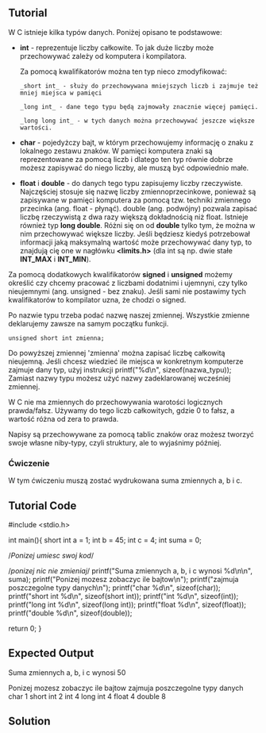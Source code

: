 Tutorial
--------

W C istnieje kilka typów danych. Poniżej opisano te podstawowe:

- **int** - reprezentuje liczby całkowite. To jak duże liczby może przechowywać zależy od komputera i kompilatora.

    Za pomocą kwalifikatorów można ten typ nieco zmodyfikować:

      _short int_ - służy do przechowywana mniejszych liczb i zajmuje też mniej miejsca w pamięci

      _long int_ - dane tego typu będą zajmowały znacznie więcej pamięci.

      _long long int_ - w tych danych można przechowywać jeszcze większe wartości.

- **char** - pojedyżczy bajt, w którym przechowujemy informację o znaku z lokalnego zestawu znaków. W pamięci komputera znaki
  są reprezentowane za pomocą liczb i dlatego ten typ równie dobrze możesz zapisywać do niego liczby, ale muszą być odpowiednio małe.

- **float** i **double** - do danych tego typu zapisujemy liczby rzeczywiste. Najczęściej stosuje się nazwę liczby zmiennoprzecinkowe,
  ponieważ są zapisywane w pamięci komputera za pomocą tzw. techniki zmiennego przecinka (ang. float - płynąć). double (ang. podwójny) pozwala zapisać liczbę rzeczywistą z dwa razy większą dokładnością niż float. Istnieje również typ **long double**. Różni się on od **double** tylko tym, że można w nim przechowywać większe liczby. Jeśli będziesz kiedyś potrzebował informacji jaką maksymalną wartość może przechowywać dany typ, to znajdują cię one w nagłówku **<limits.h>** (dla int są np. dwie stałe **INT_MAX** i **INT_MIN**).

Za pomocą dodatkowych kwalifikatorów **signed** i **unsigned** możemy określić czy chcemy pracować z liczbami dodatnimi i ujemnyni, czy tylko nieujemnymi (ang. unsigned - bez znaku). Jeśli sami nie postawimy tych kwalifikatorów to kompilator uzna, że chodzi o signed.

Po nazwie typu trzeba podać nazwę naszej zmiennej. Wszystkie zmienne deklarujemy zawsze na samym początku funkcji.

    unsigned short int zmienna;

Do powyższej zmiennej 'zmienna' można zapisać liczbę całkowitą nieujemną.
Jeśli chcesz wiedzieć ile miejsca w konkretnym komputerze zajmuje dany typ, użyj instrukcji printf("%d\n", sizeof(nazwa_typu));
Zamiast nazwy typu możesz użyć nazwy zadeklarowanej wcześniej zmiennej.

W C nie ma zmiennych do przechowywania warotości logicznych prawda/fałsz. Używamy do tego liczb całkowitych, gdzie 0 to fałsz, a wartość różna od zera to prawda.

Napisy są przechowywane za pomocą tablic znaków oraz możesz tworzyć swoje własne niby-typy, czyli struktury, ale to wyjaśnimy później.

### Ćwiczenie

W tym ćwiczeniu muszą zostać wydrukowana suma zmiennych a, b i c.

Tutorial Code
-------------

#include <stdio.h>

int main(){
  short int a = 1;
  int b = 45;
  int c = 4;
  int suma = 0;

  /*Ponizej umiesc swoj kod*/



  /*ponizej nic nie zmieniaj*/
  printf("Suma zmiennych a, b, i c wynosi %d\n\n", suma);
  printf("Ponizej mozesz zobaczyc ile bajtow\n");
  printf("zajmuja poszczegolne typy danych\n");
  printf("char %d\n", sizeof(char));
  printf("short int %d\n", sizeof(short int));
  printf("int %d\n", sizeof(int));
  printf("long int %d\n", sizeof(long int));
  printf("float %d\n", sizeof(float));
  printf("double %d\n", sizeof(double));

  return 0;
}

Expected Output
---------------
Suma zmiennych a, b, i c wynosi 50

Ponizej mozesz zobaczyc ile bajtow
zajmuja poszczegolne typy danych
char 1
short int 2
int 4
long int 4
float 4
double 8

Solution
--------
